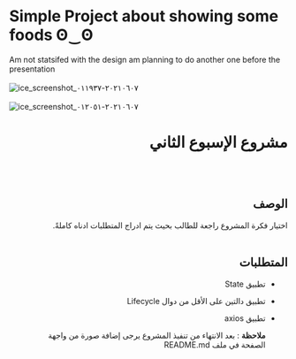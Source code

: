 # Simple Project about showing some foods  ʘ‿ʘ

Am not statsifed with the design am planning to do another one before the presentation
<br/>
<br/>
![ice_screenshot_٢٠٢١٠٦٠٧-٠١١٩٣٧](https://user-images.githubusercontent.com/82502472/120942113-5518a180-c72f-11eb-852d-465363fb95c0.png)
<br/>
<br/>
![ice_screenshot_٢٠٢١٠٦٠٧-٠١٢٠٥١](https://user-images.githubusercontent.com/82502472/120942114-58139200-c72f-11eb-914b-30ceaac6fbf3.png)

<div dir="rtl">
  
 # مشروع الإسبوع الثاني 
  
  <br/>
  <br/>
  
  ## الوصف
اختيار فكرة المشروع راجعة للطالب بحيث يتم ادراج المتطلبات ادناه كاملةً. 
<br>
<br>

##  المتطلبات 
- تطبيق State
- تطبيق دالتين على الأقل من دوال Lifecycle
- تطبيق axios

  
   **ملاحظة** :
  بعد الانتهاء من تنفيذ المشروع يرجى إضافة صورة من واجهة الصفحة في ملف README.md

  </div>

